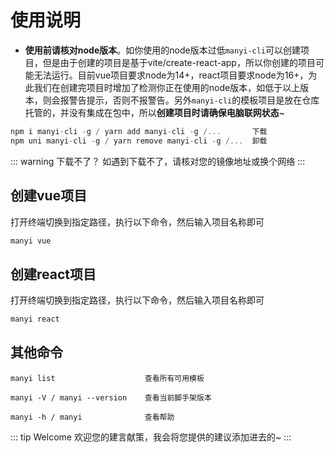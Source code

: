 # 使用说明
- **使用前请核对node版本**。如你使用的node版本过低`manyi-cli`可以创建项目，但是由于创建的项目是基于vite/create-react-app，所以你创建的项目可能无法运行。目前vue项目要求node为14+，react项目要求node为16+，为此我们在创建完项目时增加了检测你正在使用的node版本，如低于以上版本，则会报警告提示，否则不报警告。另外`manyi-cli`的模板项目是放在仓库托管的，并没有集成在包中，所以**创建项目时请确保电脑联网状态**~

```js
npm i manyi-cli -g / yarn add manyi-cli -g /...       下载
npm uni manyi-cli -g / yarn remove manyi-cli -g /...  卸载
```

::: warning 下载不了？
如遇到下载不了，请核对您的镜像地址或换个网络
:::

## 创建vue项目

打开终端切换到指定路径，执行以下命令，然后输入项目名称即可

```js
manyi vue
```

## 创建react项目

打开终端切换到指定路径，执行以下命令，然后输入项目名称即可

```js
manyi react
```
## 其他命令

```
manyi list                    查看所有可用模板
```
```
manyi -V / manyi --version    查看当前脚手架版本
```
```
manyi -h / manyi              查看帮助
```

::: tip  Welcome
欢迎您的建言献策，我会将您提供的建议添加进去的~
:::